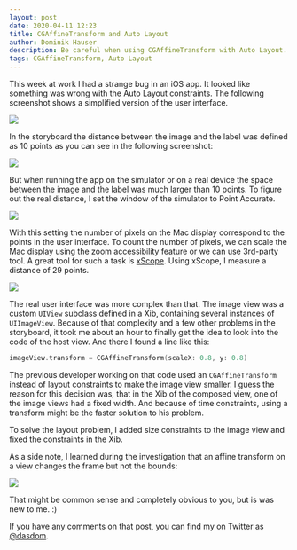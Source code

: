 ```yaml
---
layout: post
date: 2020-04-11 12:23
title: CGAffineTransform and Auto Layout
author: Dominik Hauser
description: Be careful when using CGAffineTransform with Auto Layout.
tags: CGAffineTransform, Auto Layout
---
```


This week at work I had a strange bug in an iOS app.
It looked like something was wrong with the Auto Layout constraints.
The following screenshot shows a simplified version of the user interface.

![](../../../assets/2020-04-11/user_interface_with_wrong_spacing.png)

In the storyboard the distance between the image and the label was defined as 10 points as you can see in the following screenshot:

![](../../../assets/2020-04-11/space_constraint_in_interface_builder.png)

But when running the app on the simulator or on a real device the space between the image and the label was much larger than 10 points.
To figure out the real distance, I set the window of the simulator to Point Accurate.

![](../../../assets/2020-04-11/point_accurate_setting.png)

With this setting the number of pixels on the Mac display correspond to the points in the user interface.
To count the number of pixels, we can scale the Mac display using the zoom accessibility feature or we can use 3rd-party tool.
A great tool for such a task is [xScope](https://xscopeapp.com).
Using xScope, I measure a distance of 29 points.

![](../../../assets/2020-04-11/real_distance_measured.png)

The real user interface was more complex than that.
The image view was a custom `UIView` subclass defined in a Xib, containing several instances of `UIImageView`.
Because of that complexity and a few other problems in the storyboard, it took me about an hour to finally get the idea to look into the code of the host view.
And there I found a line like this:

```swift
imageView.transform = CGAffineTransform(scaleX: 0.8, y: 0.8)
```

The previous developer working on that code used an `CGAffineTransform` instead of layout constraints to make the image view smaller.
I guess the reason for this decision was, that in the Xib of the composed view, one of the image views had a fixed width.
And because of time constraints, using a transform might be the faster solution to his problem.

To solve the layout problem, I added size constraints to the image view and fixed the constraints in the Xib.

As a side note, I learned during the investigation that an affine transform on a view changes the frame but not the bounds:


![](../../../assets/2020-04-11/bounds_not_transformed.png)


That might be common sense and completely obvious to you, but is was new to me. :)

If you have any comments on that post, you can find my on Twitter as [@dasdom](https://twitter.com/dasdom).

